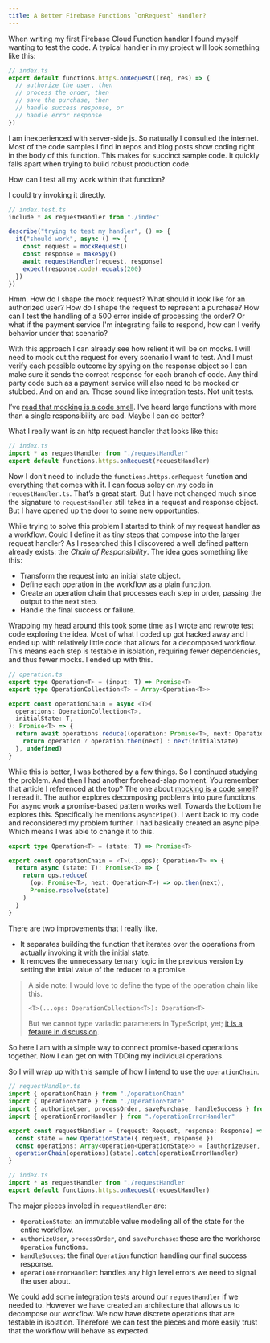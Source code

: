 ```yaml
---
title: A Better Firebase Functions `onRequest` Handler?
---
```


When writing my first Firebase Cloud Function handler I found myself wanting to test the code. A typical handler in my project will look something like this:

```ts
// index.ts
export default functions.https.onRequest((req, res) => {
  // authorize the user, then
  // process the order, then
  // save the purchase, then
  // handle success response, or
  // handle error response
})
```

I am inexperienced with server-side js. So naturally I consulted the internet. Most of the code samples I find in repos and blog posts show coding right in the body of this function. This makes for succinct sample code. It quickly falls apart when trying to build robust production code.

How can I test all my work within that function?

I could try invoking it directly.

```ts
// index.test.ts
include * as requestHandler from "./index"

describe("trying to test my handler", () => {
  it("should work", async () => {
    const request = mockRequest()
    const response = makeSpy()
    await requestHandler(request, response)
    expect(response.code).equals(200)
  })
})
```

Hmm. How do I shape the mock request? What should it look like for an authorized user? How do I shape the request to represent a purchase? How can I test the handling of a 500 error inside of processing the order? Or what if the payment service I'm integrating fails to respond, how can I verify behavior under that scenario?

With this approach I can already see how relient it will be on mocks. I will need to mock out the request for every scenario I want to test. And I must verify each possible outcome by spying on the response object so I can make sure it sends the correct response for each branch of code. Any third party code such as a payment service will also need to be mocked or stubbed. And on and an. Those sound like integration tests. Not unit tests.

I’ve [read that mocking is a code smell](https://medium.com/javascript-scene/mocking-is-a-code-smell-944a70c90a6a). I’ve heard large functions with more than a single responsibility are bad. Maybe I can do better?

What I really want is an http request handler that looks like this:

```ts
// index.ts
import * as requestHandler from "./requestHandler"
export default functions.https.onRequest(requestHandler)
```

Now I don’t need to include the `functions.https.onRequest` function and everything that comes with it. I can focus soley on _my_ code in `requestHandler.ts`. That’s a great start. But I have not changed much since the signature to `requestHandler` still takes in a request and response object. But I have opened up the door to some new opportunties.

While trying to solve this problem I started to think of my request handler as a workflow. Could I define it as tiny steps that compose into the larger request handler? As I researched this I discovered a well defined pattern already exists: the _Chain of Responsibility_. The idea goes something like this:

- Transform the request into an initial state object.
- Define each operation in the workflow as a plain function.
- Create an operation chain that processes each step in order, passing the output to the next step.
- Handle the final success or failure.

Wrapping my head around this took some time as I wrote and rewrote test code exploring the idea. Most of what I coded up got hacked away and I ended up with relatively little code that allows for a decomposed workflow. This means each step is testable in isolation, requiring fewer dependencies, and thus fewer mocks. I ended up with this.

```ts
// operation.ts
export type Operation<T> = (input: T) => Promise<T>
export type OperationCollection<T> = Array<Operation<T>>

export const operationChain = async <T>(
  operations: OperationCollection<T>,
  initialState: T,
): Promise<T> => {
  return await operations.reduce((operation: Promise<T>, next: Operation<T>) => {
    return operation ? operation.then(next) : next(initialState)
  }, undefined)
}
```

While this is better, I was bothered by a few things. So I continued studying the problem. And then I had another forehead-slap moment. You remember that article I referenced at the top? The one about [mocking is a code smell](https://medium.com/javascript-scene/mocking-is-a-code-smell-944a70c90a6a)? I reread it. The author explores decomposing problems into pure functions. For async work a promise-based pattern works well. Towards the bottom he explores this. Specifically he mentions `asyncPipe()`. I went back to my code and reconsidered my problem further. I had basically created an async pipe. Which means I was able to change it to this.

```ts
export type Operation<T> = (state: T) => Promise<T>

export const operationChain = <T>(...ops): Operation<T> => {
  return async (state: T): Promise<T> => {
    return ops.reduce(
      (op: Promise<T>, next: Operation<T>) => op.then(next),
      Promise.resolve(state)
    )
  }
}
```

There are two improvements that I really like.

- It separates building the function that iterates over the operations from actually invoking it with the initial state.
- It removes the unnecessary ternary logic in the previous version by setting the intial value of the reducer to a promise.

> A side note: I would love to define the type of the operation chain like this.
>
> ```ts
> <T>(...ops: OperationCollection<T>): Operation<T>
> ```
>
> But we cannot type variadic parameters in TypeScript, yet; [it is a fetaure in discussion](https://github.com/Microsoft/TypeScript/issues/5453).

So here I am with a simple way to connect promise-based operations together. Now I can get on with TDDing my individual operations.

So I will wrap up with this sample of how I intend to use the `operationChain`.

```ts
// requestHandler.ts
import { operationChain } from "./operationChain"
import { OperationState } from "./OperationState"
import { authorizeUser, processOrder, savePurchase, handleSuccess } from "./operations"
import { operationErrorHandler } from "./operationErrorHandler"

export const requestHandler = (request: Request, response: Response) => {
  const state = new OperationState({ request, response })
  const operations: Array<Operation<OperationState>> = [authorizeUser, processOrder, savePurchase, handleSuccess]
  operationChain(operations)(state).catch(operationErrorHandler)
}
```

```ts
// index.ts
import * as requestHandler from "./requestHandler
export default functions.https.onRequest(requestHandler)
```

The major pieces involed in `requestHandler` are:

- `OperationState`: an immutable value modeling all of the state for the entire workflow.
- `authorizeUser`, `processOrder`, and `savePurchase`: these are the workhorse `Operation` functions.
- `handleSucces`: the final `Operation` function handling our final success response.
- `operationErrorHandler`: handles any high level errors we need to signal the user about.

We could add some integration tests around our `requestHandler` if we needed to. However we have created an architecture that allows us to decompose our workflow. We now have discrete operations that are testable in isolation. Therefore we can test the pieces and more easily trust that the workflow will behave as expected.
